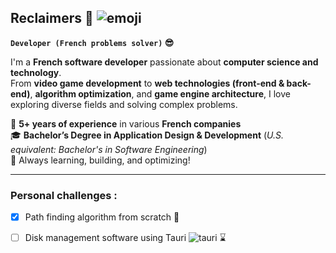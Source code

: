 ## Reclaimers :wave: ![emoji](https://github.com/user-attachments/assets/b2ee7459-3f2d-4b5d-9fae-c4ce49aa5ad4) 

**`Developer (French problems solver)` :sunglasses:**

I'm a **French software developer** passionate about **computer science and technology**.  
From **video game development** to **web technologies (front-end & back-end)**, **algorithm optimization**, and **game engine architecture**, I love exploring diverse fields and solving complex problems.  

💼 **5+ years of experience** in various **French companies**  
🎓 **Bachelor’s Degree in Application Design & Development** (*U.S. equivalent: Bachelor's in Software Engineering*)  
🚀 Always learning, building, and optimizing!  

---
### Personal challenges : 

- [x] Path finding algorithm from scratch :snake:
- [ ] Disk management software using Tauri ![tauri](https://github.com/user-attachments/assets/0b67b202-f998-46eb-90bc-b708bc7cbbc5) :hourglass:

